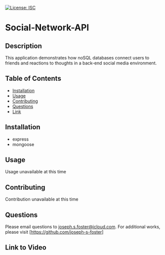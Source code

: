 [![License: ISC](https://img.shields.io/badge/License-ISC-blue.svg)](https://opensource.org/licenses/ISC)

# Social-Network-API

  ## Description
  This application demonstrates how noSQL databases connect users to friends and reactions to thoughts in a back-end social media environment.

  ## Table of Contents
  - [Installation](#installation)
  - [Usage](#usage)
  - [Contributing](#contributing)
  - [Questions](#questions)
  - [Link](#link-to-site)

  ## Installation
  - express
  - mongoose

  ## Usage
  Usage unavailable at this time

  ## Contributing
  Contribution unavailable at this time

  ## Questions
  Please email questions to joseph.s.foster@icloud.com.
  For additional works, please visit [https://github.com/joseph-s-foster]

  ## Link to Video


